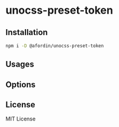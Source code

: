 # unocss-preset-token

## Installation

```bash
npm i -D @afordin/unocss-preset-token
```

## Usages

## Options

## License

MIT License
